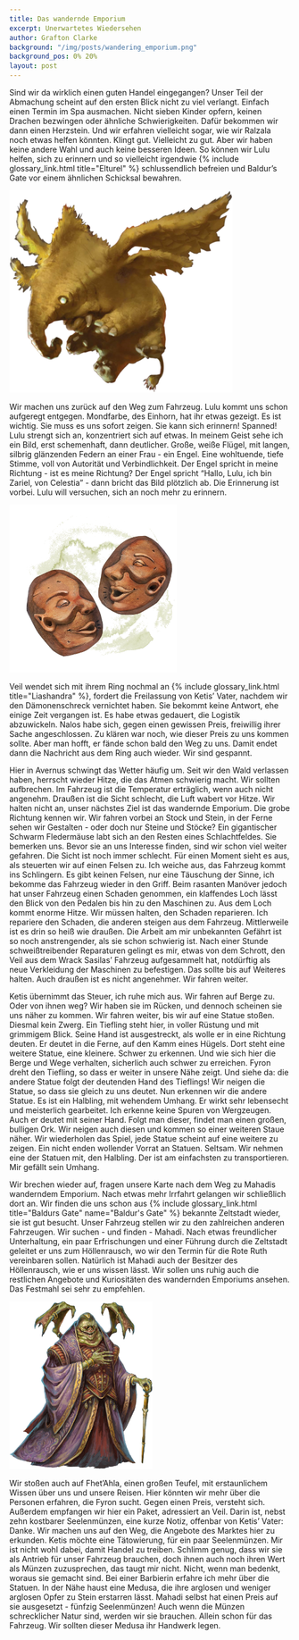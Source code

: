 ```yaml
---
title: Das wandernde Emporium
excerpt: Unerwartetes Wiedersehen
author: Grafton Clarke
background: "/img/posts/wandering_emporium.png"
background_pos: 0% 20%
layout: post
---
```


Sind wir da wirklich einen guten Handel eingegangen? Unser Teil der Abmachung
scheint auf den ersten Blick nicht zu viel verlangt. Einfach einen Termin im Spa
ausmachen. Nicht sieben Kinder opfern, keinen Drachen bezwingen oder ähnliche
Schwierigkeiten. Dafür bekommen wir dann einen Herzstein. Und wir erfahren
vielleicht sogar, wie wir Ralzala noch etwas helfen könnten. Klingt gut.
Vielleicht zu gut. Aber wir haben keine andere Wahl und auch keine besseren
Ideen. So können wir Lulu helfen, sich zu erinnern und so vielleicht irgendwie
{% include glossary_link.html title="Elturel" %} schlussendlich befreien und Baldur’s Gate vor einem ähnlichen Schicksal
bewahren.

![Lulu](/img/posts/lulu.png)

Wir machen uns zurück auf den Weg zum Fahrzeug. Lulu kommt uns schon aufgeregt
entgegen. Mondfarbe, des Einhorn, hat ihr etwas gezeigt. Es ist wichtig. Sie
muss es uns sofort zeigen. Sie kann sich erinnern! Spanned! Lulu strengt sich
an, konzentriert sich auf etwas. In meinem Geist sehe ich ein Bild, erst
schemenhaft, dann deutlicher. Große, weiße Flügel, mit langen, silbrig
glänzenden Federn an einer Frau - ein Engel. Eine wohltuende, tiefe Stimme, voll
von Autorität und Verbindlichkeit. Der Engel spricht in meine Richtung - ist es
meine Richtung? Der Engel spricht “Hallo, Lulu, ich bin Zariel, von Celestia” -
dann bricht das Bild plötzlich ab. Die Erinnerung ist vorbei. Lulu will
versuchen, sich an noch mehr zu erinnern.

![Sending Stones](/img/posts/sending_stones.png)

Veil wendet sich mit ihrem Ring nochmal an {% include glossary_link.html title="Liashandra" %}, fordert die Freilassung
von Ketis’ Vater, nachdem wir den Dämonenschreck vernichtet haben. Sie bekommt
keine Antwort, ehe einige Zeit vergangen ist. Es habe etwas gedauert, die
Logistik abzuwickeln. Nalos habe sich, gegen einen gewissen Preis, freiwillig
ihrer Sache angeschlossen. Zu klären war noch, wie dieser Preis zu uns kommen
sollte. Aber man hofft, er fände schon bald den Weg zu uns. Damit endet dann die
Nachricht aus dem Ring auch wieder. Wir sind gespannt.

Hier in Avernus schwingt das Wetter häufig um. Seit wir den Wald verlassen
haben, herrscht wieder Hitze, die das Atmen schwierig macht. Wir sollten
aufbrechen. Im Fahrzeug ist die Temperatur erträglich, wenn auch nicht angenehm.
Draußen ist die Sicht schlecht, die Luft wabert vor Hitze. Wir halten nicht an,
unser nächstes Ziel ist das wandernde Emporium. Die grobe Richtung kennen wir.
Wir fahren vorbei an Stock und Stein, in der Ferne sehen wir Gestalten - oder
doch nur Steine und Stöcke? Ein gigantischer Schwarm Fledermäuse labt sich an
den Resten eines Schlachtfeldes. Sie bemerken uns. Bevor sie an uns Interesse
finden, sind wir schon viel weiter gefahren. Die Sicht ist noch immer schlecht.
Für einen Moment sieht es aus, als steuerten wir auf einen Felsen zu. Ich weiche
aus, das Fahrzeug kommt ins Schlingern. Es gibt keinen Felsen, nur eine
Täuschung der Sinne, ich bekomme das Fahrzeug wieder in den Griff. Beim rasanten
Manöver jedoch hat unser Fahrzeug einen Schaden genommen, ein klaffendes Loch
lässt den Blick von den Pedalen bis hin zu den Maschinen zu. Aus dem Loch kommt
enorme Hitze. Wir müssen halten, den Schaden reparieren. Ich repariere den
Schaden, die anderen steigen aus dem Fahrzeug. Mittlerweile ist es drin so heiß
wie draußen. Die Arbeit am mir unbekannten Gefährt ist so noch anstrengender,
als sie schon schwierig ist. Nach einer Stunde schweißtreibender Reparaturen
gelingt es mir, etwas von dem Schrott, den Veil aus dem Wrack Sasilas’ Fahrzeug
aufgesammelt hat, notdürftig als neue Verkleidung der Maschinen zu befestigen.
Das sollte bis auf Weiteres halten. Auch draußen ist es nicht angenehmer. Wir
fahren weiter.

Ketis übernimmt das Steuer, ich ruhe mich aus. Wir fahren auf Berge zu. Oder von
ihnen weg? Wir haben sie im Rücken, und dennoch scheinen sie uns näher zu
kommen. Wir fahren weiter, bis wir auf eine Statue stoßen. Diesmal kein Zwerg.
Ein Tiefling steht hier, in voller Rüstung und mit grimmigem Blick. Seine Hand
ist ausgestreckt, als wolle er in eine Richtung deuten. Er deutet in die Ferne,
auf den Kamm eines Hügels. Dort steht eine weitere Statue, eine kleinere. Schwer
zu erkennen. Und wie sich hier die Berge und Wege verhalten, sicherlich auch
schwer zu erreichen. Fyron dreht den Tiefling, so dass er weiter in unsere Nähe
zeigt. Und siehe da: die andere Statue folgt der deutenden Hand des Tieflings!
Wir neigen die Statue, so dass sie gleich zu uns deutet. Nun erkennen wir die
andere Statue. Es ist ein Halbling, mit wehendem Umhang. Er wirkt sehr
lebensecht und meisterlich gearbeitet. Ich erkenne keine Spuren von Wergzeugen.
Auch er deutet mit seiner Hand. Folgt man dieser, findet man einen großen,
bulligen Ork. Wir neigen auch diesen und kommen so einer weiteren Staue näher.
Wir wiederholen das Spiel, jede Statue scheint auf eine weitere zu zeigen. Ein
nicht enden wollender Vorrat an Statuen. Seltsam. Wir nehmen eine der Statuen
mit, den Halbling. Der ist am einfachsten zu transportieren. Mir gefällt sein
Umhang.

Wir brechen wieder auf, fragen unsere Karte nach dem Weg zu Mahadis wanderndem
Emporium. Nach etwas mehr Irrfahrt gelangen wir schließlich dort an. Wir finden
die uns schon aus {% include glossary_link.html title="Baldurs Gate" name="Baldur's Gate" %} bekannte Zeltstadt wieder, sie ist gut besucht.
Unser Fahrzeug stellen wir zu den zahlreichen anderen Fahrzeugen. Wir suchen -
und finden - Mahadi. Nach etwas freundlicher Unterhaltung, ein paar
Erfrischungen und einer Führung durch die Zeltstadt geleitet er uns zum
Höllenrausch, wo wir den Termin für die Rote Ruth vereinbaren sollen. Natürlich
ist Mahadi auch der Besitzer des Höllenrausch, wie er uns wissen lässt. Wir
sollen uns ruhig auch die restlichen Angebote und Kuriositäten des wandernden
Emporiums ansehen. Das Festmahl sei sehr zu empfehlen.

![Amnizu Fhet’Ahla](/img/posts/amnizu.png)

Wir stoßen auch auf Fhet’Ahla, einen großen Teufel, mit erstaunlichem Wissen
über uns und unsere Reisen. Hier könnten wir mehr über die Personen erfahren,
die Fyron sucht. Gegen einen Preis, versteht sich. Außerdem empfangen wir hier
ein Paket, adressiert an Veil. Darin ist, nebst zehn kostbarer Seelenmünzen,
eine kurze Notiz, offenbar von Ketis’ Vater: Danke. Wir machen uns auf den Weg,
die Angebote des Marktes hier zu erkunden. Ketis möchte eine Tätowierung, für
ein paar Seelenmünzen. Mir ist nicht wohl dabei, damit Handel zu treiben.
Schlimm genug, dass wir sie als Antrieb für unser Fahrzeug brauchen, doch ihnen
auch noch ihren Wert als Münzen zuzusprechen, das taugt mir nicht. Nicht, wenn
man bedenkt, woraus sie gemacht sind. Bei einer Barbierin erfahre ich mehr über
die Statuen. In der Nähe haust eine Medusa, die ihre arglosen und weniger
arglosen Opfer zu Stein erstarren lässt. Mahadi selbst hat einen Preis auf sie
ausgesetzt - fünfzig Seelenmünzen! Auch wenn die Münzen schrecklicher Natur
sind, werden wir sie brauchen. Allein schon für das Fahrzeug. Wir sollten dieser
Medusa ihr Handwerk legen.

